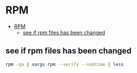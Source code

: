 # RPM
<!--ts-->
   * [RPM](#rpm)
      * [see if rpm files has been changed](#see-if-rpm-files-has-been-changed)

<!-- Added by: morelly_t1, at: Wed 23 Dec 2020 02:15:40 PM CET -->

<!--te-->

## see if rpm files has been changed
```bash
rpm -qa | xargs rpm --verify --nomtime | less
```
